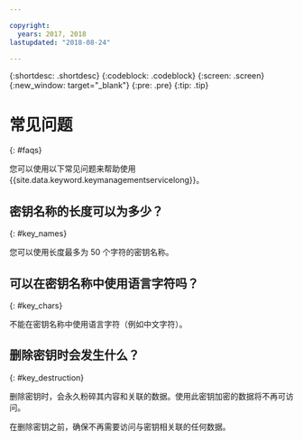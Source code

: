 ```yaml
---

copyright:
  years: 2017, 2018
lastupdated: "2018-08-24"

---
```


{:shortdesc: .shortdesc}
{:codeblock: .codeblock}
{:screen: .screen}
{:new_window: target="_blank"}
{:pre: .pre}
{:tip: .tip}

# 常见问题
{: #faqs}

您可以使用以下常见问题来帮助使用 {{site.data.keyword.keymanagementservicelong}}。

## 密钥名称的长度可以为多少？
{: #key_names}

您可以使用长度最多为 50 个字符的密钥名称。
   
## 可以在密钥名称中使用语言字符吗？
{: #key_chars}

不能在密钥名称中使用语言字符（例如中文字符）。

## 删除密钥时会发生什么？
{: #key_destruction}

删除密钥时，会永久粉碎其内容和关联的数据。使用此密钥加密的数据将不再可访问。 

在删除密钥之前，确保不再需要访问与密钥相关联的任何数据。 


